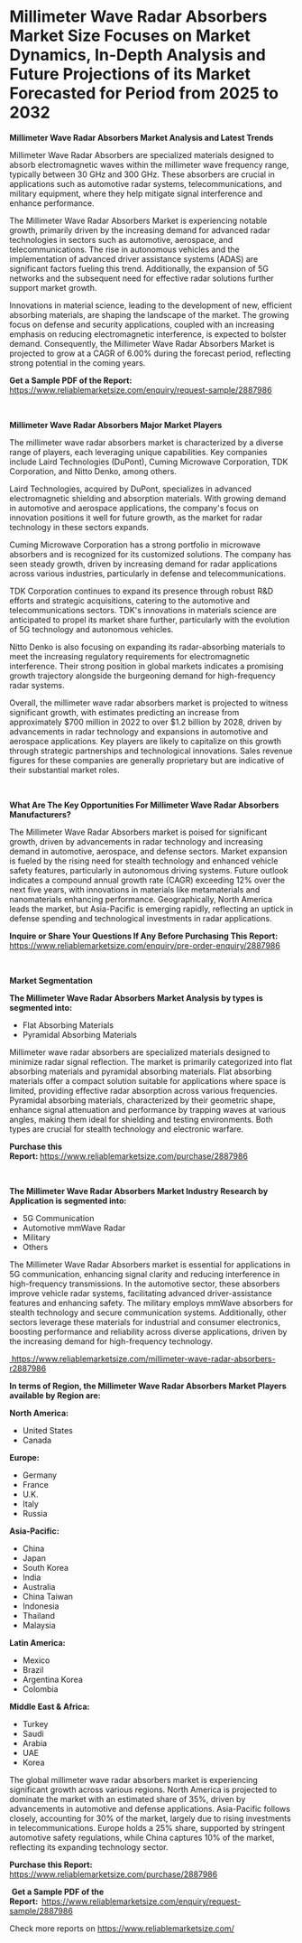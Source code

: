 <p><h1>Millimeter Wave Radar Absorbers Market Size Focuses on Market Dynamics, In-Depth Analysis and Future Projections of its Market Forecasted for Period from 2025 to 2032</h1></p><p><strong>Millimeter Wave Radar Absorbers Market Analysis and Latest Trends</strong></p>
<p><p>Millimeter Wave Radar Absorbers are specialized materials designed to absorb electromagnetic waves within the millimeter wave frequency range, typically between 30 GHz and 300 GHz. These absorbers are crucial in applications such as automotive radar systems, telecommunications, and military equipment, where they help mitigate signal interference and enhance performance.</p><p>The Millimeter Wave Radar Absorbers Market is experiencing notable growth, primarily driven by the increasing demand for advanced radar technologies in sectors such as automotive, aerospace, and telecommunications. The rise in autonomous vehicles and the implementation of advanced driver assistance systems (ADAS) are significant factors fueling this trend. Additionally, the expansion of 5G networks and the subsequent need for effective radar solutions further support market growth.</p><p>Innovations in material science, leading to the development of new, efficient absorbing materials, are shaping the landscape of the market. The growing focus on defense and security applications, coupled with an increasing emphasis on reducing electromagnetic interference, is expected to bolster demand. Consequently, the Millimeter Wave Radar Absorbers Market is projected to grow at a CAGR of 6.00% during the forecast period, reflecting strong potential in the coming years.</p></p>
<p><strong>Get a Sample PDF of the Report:&nbsp;</strong> <a href="https://www.reliablemarketsize.com/enquiry/request-sample/2887986?utm_campaign=2281&utm_medium=2&utm_source=Github&utm_content=ia&utm_term=14032025&utm_id=millimeter-wave-radar-absorbers">https://www.reliablemarketsize.com/enquiry/request-sample/2887986</a></p>
<p>&nbsp;</p>
<p><strong>Millimeter Wave Radar Absorbers Major Market Players</strong></p>
<p><p>The millimeter wave radar absorbers market is characterized by a diverse range of players, each leveraging unique capabilities. Key companies include Laird Technologies (DuPont), Cuming Microwave Corporation, TDK Corporation, and Nitto Denko, among others.</p><p>Laird Technologies, acquired by DuPont, specializes in advanced electromagnetic shielding and absorption materials. With growing demand in automotive and aerospace applications, the company's focus on innovation positions it well for future growth, as the market for radar technology in these sectors expands.</p><p>Cuming Microwave Corporation has a strong portfolio in microwave absorbers and is recognized for its customized solutions. The company has seen steady growth, driven by increasing demand for radar applications across various industries, particularly in defense and telecommunications. </p><p>TDK Corporation continues to expand its presence through robust R&D efforts and strategic acquisitions, catering to the automotive and telecommunications sectors. TDK's innovations in materials science are anticipated to propel its market share further, particularly with the evolution of 5G technology and autonomous vehicles.</p><p>Nitto Denko is also focusing on expanding its radar-absorbing materials to meet the increasing regulatory requirements for electromagnetic interference. Their strong position in global markets indicates a promising growth trajectory alongside the burgeoning demand for high-frequency radar systems.</p><p>Overall, the millimeter wave radar absorbers market is projected to witness significant growth, with estimates predicting an increase from approximately $700 million in 2022 to over $1.2 billion by 2028, driven by advancements in radar technology and expansions in automotive and aerospace applications. Key players are likely to capitalize on this growth through strategic partnerships and technological innovations. Sales revenue figures for these companies are generally proprietary but are indicative of their substantial market roles.</p></p>
<p>&nbsp;</p>
<p><strong>What Are The Key Opportunities For Millimeter Wave Radar Absorbers Manufacturers?</strong></p>
<p><p>The Millimeter Wave Radar Absorbers market is poised for significant growth, driven by advancements in radar technology and increasing demand in automotive, aerospace, and defense sectors. Market expansion is fueled by the rising need for stealth technology and enhanced vehicle safety features, particularly in autonomous driving systems. Future outlook indicates a compound annual growth rate (CAGR) exceeding 12% over the next five years, with innovations in materials like metamaterials and nanomaterials enhancing performance. Geographically, North America leads the market, but Asia-Pacific is emerging rapidly, reflecting an uptick in defense spending and technological investments in radar applications.</p></p>
<p><strong>Inquire or Share Your Questions If Any Before Purchasing This Report:</strong> <a href="https://www.reliablemarketsize.com/enquiry/pre-order-enquiry/2887986?utm_campaign=2281&utm_medium=2&utm_source=Github&utm_content=ia&utm_term=14032025&utm_id=millimeter-wave-radar-absorbers">https://www.reliablemarketsize.com/enquiry/pre-order-enquiry/2887986</a></p>
<p>&nbsp;</p>
<p><strong>Market Segmentation</strong></p>
<p><strong>The Millimeter Wave Radar Absorbers Market Analysis by types is segmented into:</strong></p>
<p><ul><li>Flat Absorbing Materials</li><li>Pyramidal Absorbing Materials</li></ul></p>
<p><p>Millimeter wave radar absorbers are specialized materials designed to minimize radar signal reflection. The market is primarily categorized into flat absorbing materials and pyramidal absorbing materials. Flat absorbing materials offer a compact solution suitable for applications where space is limited, providing effective radar absorption across various frequencies. Pyramidal absorbing materials, characterized by their geometric shape, enhance signal attenuation and performance by trapping waves at various angles, making them ideal for shielding and testing environments. Both types are crucial for stealth technology and electronic warfare.</p></p>
<p><strong>Purchase this Report:&nbsp;</strong><a href="https://www.reliablemarketsize.com/purchase/2887986?utm_campaign=2281&utm_medium=2&utm_source=Github&utm_content=ia&utm_term=14032025&utm_id=millimeter-wave-radar-absorbers">https://www.reliablemarketsize.com/purchase/2887986</a></p>
<p>&nbsp;</p>
<p><strong>The Millimeter Wave Radar Absorbers Market Industry Research by Application is segmented into:</strong></p>
<p><ul><li>5G Communication</li><li>Automotive mmWave Radar</li><li>Military</li><li>Others</li></ul></p>
<p><p>The Millimeter Wave Radar Absorbers market is essential for applications in 5G communication, enhancing signal clarity and reducing interference in high-frequency transmissions. In the automotive sector, these absorbers improve vehicle radar systems, facilitating advanced driver-assistance features and enhancing safety. The military employs mmWave absorbers for stealth technology and secure communication systems. Additionally, other sectors leverage these materials for industrial and consumer electronics, boosting performance and reliability across diverse applications, driven by the increasing demand for high-frequency technology.</p></p>
<p><a href="https://www.reliablemarketsize.com/millimeter-wave-radar-absorbers-r2887986?utm_campaign=2281&utm_medium=2&utm_source=Github&utm_content=ia&utm_term=14032025&utm_id=millimeter-wave-radar-absorbers">&nbsp;https://www.reliablemarketsize.com/millimeter-wave-radar-absorbers-r2887986</a></p>
<p><strong>In terms of Region, the Millimeter Wave Radar Absorbers Market Players available by Region are:</strong></p>
<p>
    <p> <strong> North America: </strong>
        <ul>
            <li>United States</li>
            <li>Canada</li>
        </ul>
        </p> 
    <p> <strong> Europe: </strong>
        <ul>
            <li>Germany</li>
            <li>France</li>
            <li>U.K.</li>
            <li>Italy</li>
            <li>Russia</li>
        </ul>
        </p> 
    <p> <strong> Asia-Pacific: </strong>
        <ul>
            <li>China</li>
            <li>Japan</li>
            <li>South Korea</li>
            <li>India</li>
            <li>Australia</li>
            <li>China Taiwan</li>
            <li>Indonesia</li>
            <li>Thailand</li>
            <li>Malaysia</li>
        </ul>
        </p> 
    <p> <strong> Latin America: </strong>
        <ul>
            <li>Mexico</li>
            <li>Brazil</li>
            <li>Argentina Korea</li>
            <li>Colombia</li>
        </ul>
        </p> 
    <p> <strong> Middle East & Africa: </strong>
        <ul>
            <li>Turkey</li>
            <li>Saudi</li>
            <li>Arabia</li>
            <li>UAE</li>
            <li>Korea</li>
        </ul>
    </p>
    </p>
<p><p>The global millimeter wave radar absorbers market is experiencing significant growth across various regions. North America is projected to dominate the market with an estimated share of 35%, driven by advancements in automotive and defense applications. Asia-Pacific follows closely, accounting for 30% of the market, largely due to rising investments in telecommunications. Europe holds a 25% share, supported by stringent automotive safety regulations, while China captures 10% of the market, reflecting its expanding technology sector.</p></p>
<p><strong>Purchase this Report: </strong><a href="https://www.reliablemarketsize.com/purchase/2887986?utm_campaign=2281&utm_medium=2&utm_source=Github&utm_content=ia&utm_term=14032025&utm_id=millimeter-wave-radar-absorbers">https://www.reliablemarketsize.com/purchase/2887986</a></p>
<p>&nbsp;<strong>Get a Sample PDF of the Report:&nbsp;&nbsp;</strong><a href="https://www.reliablemarketsize.com/enquiry/request-sample/2887986?utm_campaign=2281&utm_medium=2&utm_source=Github&utm_content=ia&utm_term=14032025&utm_id=millimeter-wave-radar-absorbers">https://www.reliablemarketsize.com/enquiry/request-sample/2887986</a></p>
<p><strong></strong></p>
<p>Check more reports on <a href="https://www.reliablemarketsize.com/?utm_campaign=2281&utm_medium=2&utm_source=Github&utm_content=ia&utm_term=14032025&utm_id=millimeter-wave-radar-absorbers">https://www.reliablemarketsize.com/</a></p>